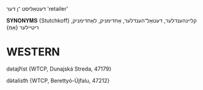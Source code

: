 דעטאַליסט
־ן
דער
'retailer'

𝐒𝐘𝐍𝐎𝐍𝐘𝐌𝐒 {Stutchkoff}
קליינהענדלער, דעטאַל־הענדלער, אַחדימניק, לאַחדימניק, ריטיילער {אַמ}

WESTERN
========

dətajlʲɩ́st {WTCP, Dunajská Streda, 47179}

də̀talɩ́st͡n {WTCP, Berettyó-Újfalu, 47212}
